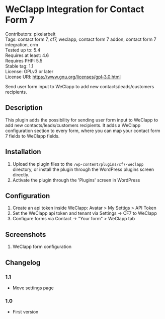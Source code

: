 # WeClapp Integration for Contact Form 7
Contributors: pixelarbeit \
Tags: contact form 7, cf7, weclapp, contact form 7 addon, contact form 7 integration, crm \
Tested up to: 5.4 \
Requires at least: 4.6 \
Requires PHP: 5.5 \
Stable tag: 1.1 \
License: GPLv3 or later \
License URI: https://www.gnu.org/licenses/gpl-3.0.html

Send user form input to WeClapp to add new contacts/leads/customers recipients.

## Description

This plugin adds the possibility for sending user form input to WeClapp to add new contacts/leads/customers recipients. It adds a WeClapp configuration section to every form, where you can map your contact form 7 fields to WeClapp fields.

## Installation

1. Upload the plugin files to the `/wp-content/plugins/cf7-weclapp` directory, or install the plugin through the WordPress plugins screen directly.
1. Activate the plugin through the 'Plugins' screen in WordPress

## Configuration
1. Create an api token inside WeClapp: Avatar > My Settigs > API Token
1. Set the WeClapp api token and tenant via Settings -> CF7 to WeClapp
1. Configure forms via Contact -> "Your form" > WeClapp tab

## Screenshots

1. WeClapp form configuration

## Changelog

### 1.1
* Move settings page

### 1.0
* First version
